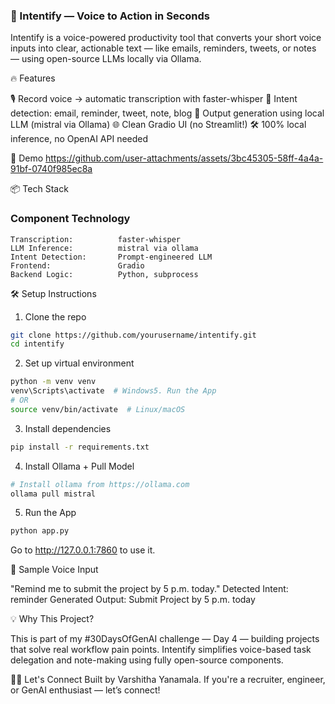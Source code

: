 ### 🧠 Intentify — Voice to Action in Seconds

Intentify is a voice-powered productivity tool that converts your short voice inputs into clear, actionable text — like emails, reminders, tweets, or notes — using open-source LLMs locally via Ollama.

🔥 Features

🎙️ Record voice → automatic transcription with faster-whisper
🧠 Intent detection: email, reminder, tweet, note, blog
📝 Output generation using local LLM (mistral via Ollama)
🌐 Clean Gradio UI (no Streamlit!)
🛠️ 100% local inference, no OpenAI API needed

🚀 Demo
https://github.com/user-attachments/assets/3bc45305-58ff-4a4a-91bf-0740f985ec8a

📦 Tech Stack

### Component               Technology
    Transcription:          faster-whisper
    LLM Inference:          mistral via ollama
    Intent Detection:       Prompt-engineered LLM
    Frontend:               Gradio
    Backend Logic:          Python, subprocess

🛠️ Setup Instructions
1. Clone the repo
```bash
git clone https://github.com/yourusername/intentify.git
cd intentify
```
2. Set up virtual environment
```bash
python -m venv venv
venv\Scripts\activate  # Windows5. Run the App
# OR
source venv/bin/activate  # Linux/macOS
```
3. Install dependencies
```bash
pip install -r requirements.txt
```
4. Install Ollama + Pull Model
```bash
# Install ollama from https://ollama.com
ollama pull mistral
```
5. Run the App
```bash
python app.py
```
Go to http://127.0.0.1:7860 to use it.

🎤 Sample Voice Input

"Remind me to submit the project by 5 p.m. today."
Detected Intent: reminder
Generated Output:
Submit Project by 5 p.m. today

💡 Why This Project?

This is part of my #30DaysOfGenAI challenge — Day 4 — building projects that solve real workflow pain points. Intentify simplifies voice-based task delegation and note-making using fully open-source components.

🙋‍♀️ Let's Connect
Built by Varshitha Yanamala. If you're a recruiter, engineer, or GenAI enthusiast — let’s connect!

   

 

